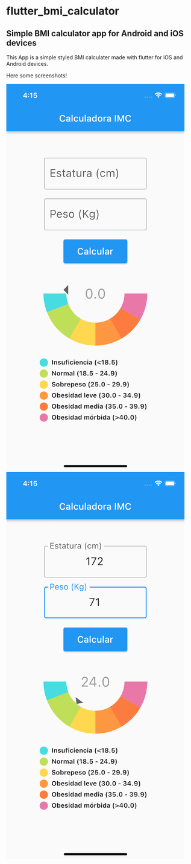 # flutter_bmi_calculator

## Simple BMI calculator app for Android and iOS devices

This App is a simple styled BMI calculater made with flutter for iOS and Android devices.

Here some screenshots!

![Screenshot 1](docs/ss1.png)
![Screenshot 2](docs/ss2.png)